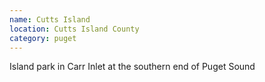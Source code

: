 ```yaml
---
name: Cutts Island
location: Cutts Island County
category: puget
---
```


Island park in Carr Inlet at the southern end of Puget Sound
